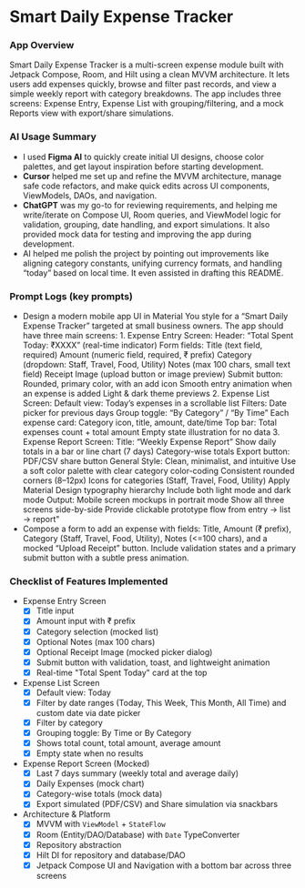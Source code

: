 # Smart Daily Expense Tracker

### App Overview
Smart Daily Expense Tracker is a multi-screen expense module built with Jetpack Compose, Room, and Hilt using a clean MVVM architecture. It lets users add expenses quickly, browse and filter past records, and view a simple weekly report with category breakdowns.
The app includes three screens: Expense Entry, Expense List with grouping/filtering, and a mock Reports view with export/share simulations.

### AI Usage Summary
- I used **Figma AI** to quickly create initial UI designs, choose color palettes, and get layout inspiration before starting development.
- **Cursor** helped me set up and refine the MVVM architecture, manage safe code refactors, and make quick edits across UI components, ViewModels, DAOs, and navigation.
- **ChatGPT** was my go-to for reviewing requirements, and helping me write/iterate on Compose UI, Room queries, and ViewModel logic for validation, grouping, date handling, and export simulations. It also provided mock data for testing and improving the app during development.
- AI helped me polish the project by pointing out improvements like aligning category constants, unifying currency formats, and handling “today” based on local time. It even assisted in drafting this README.

### Prompt Logs (key prompts)
- Design a modern mobile app UI in Material You style for a “Smart Daily Expense Tracker” targeted at small business owners. The app should have three main screens: 1. Expense Entry Screen: Header: “Total Spent Today: ₹XXXX” (real-time indicator) Form fields: Title (text field, required) Amount (numeric field, required, ₹ prefix) Category (dropdown: Staff, Travel, Food, Utility) Notes (max 100 chars, small text field) Receipt Image (upload button or image preview) Submit button: Rounded, primary color, with an add icon Smooth entry animation when an expense is added Light & dark theme previews 2. Expense List Screen: Default view: Today’s expenses in a scrollable list Filters: Date picker for previous days Group toggle: “By Category” / “By Time” Each expense card: Category icon, title, amount, date/time Top bar: Total expenses count + total amount Empty state illustration for no data 3. Expense Report Screen: Title: “Weekly Expense Report” Show daily totals in a bar or line chart (7 days) Category-wise totals Export button: PDF/CSV share button General Style: Clean, minimalist, and intuitive Use a soft color palette with clear category color-coding Consistent rounded corners (8–12px) Icons for categories (Staff, Travel, Food, Utility) Apply Material Design typography hierarchy Include both light mode and dark mode Output: Mobile screen mockups in portrait mode Show all three screens side-by-side Provide clickable prototype flow from entry → list → report"
- Compose a form to add an expense with fields: Title, Amount (₹ prefix), Category (Staff, Travel, Food, Utility), Notes (<=100 chars), and a mocked “Upload Receipt” button. Include validation states and a primary submit button with a subtle press animation.

### Checklist of Features Implemented
- Expense Entry Screen
  - [x] Title input
  - [x] Amount input with ₹ prefix
  - [x] Category selection (mocked list)
  - [x] Optional Notes (max 100 chars)
  - [x] Optional Receipt Image (mocked picker dialog)
  - [x] Submit button with validation, toast, and lightweight animation
  - [x] Real-time "Total Spent Today" card at the top

- Expense List Screen
  - [x] Default view: Today
  - [x] Filter by date ranges (Today, This Week, This Month, All Time) and custom date via date picker
  - [x] Filter by category
  - [x] Grouping toggle: By Time or By Category
  - [x] Shows total count, total amount, average amount
  - [x] Empty state when no results
  
- Expense Report Screen (Mocked)
  - [x] Last 7 days summary (weekly total and average daily)
  - [x] Daily Expenses (mock chart)
  - [x] Category-wise totals (mock data)
  - [x] Export simulated (PDF/CSV) and Share simulation via snackbars

- Architecture & Platform
  - [x] MVVM with `ViewModel` + `StateFlow`
  - [x] Room (Entity/DAO/Database) with `Date` TypeConverter
  - [x] Repository abstraction
  - [x] Hilt DI for repository and database/DAO
  - [x] Jetpack Compose UI and Navigation with a bottom bar across three screens

